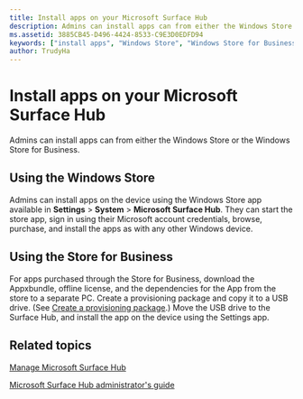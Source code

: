 ```yaml
---
title: Install apps on your Microsoft Surface Hub
description: Admins can install apps can from either the Windows Store or the Windows Store for Business.
ms.assetid: 3885CB45-D496-4424-8533-C9E3D0EDFD94
keywords: ["install apps", "Windows Store", "Windows Store for Business"]
author: TrudyHa
---
```


# Install apps on your Microsoft Surface Hub


Admins can install apps can from either the Windows Store or the Windows Store for Business.

## Using the Windows Store


Admins can install apps on the device using the Windows Store app available in **Settings** &gt; **System** &gt; **Microsoft Surface Hub**. They can start the store app, sign in using their Microsoft account credentials, browse, purchase, and install the apps as with any other Windows device.

## Using the Store for Business


For apps purchased through the Store for Business, download the Appxbundle, offline license, and the dependencies for the App from the store to a separate PC. Create a provisioning package and copy it to a USB drive. (See [Create a provisioning package](prepare-your-environment-for-surface-hub-create-provisioning-packages-for-certificates.md).) Move the USB drive to the Surface Hub, and install the app on the device using the Settings app.

## Related topics


[Manage Microsoft Surface Hub](manage-surface-hub.md)

[Microsoft Surface Hub administrator's guide](surface-hub-administrators-guide.md)

 

 





